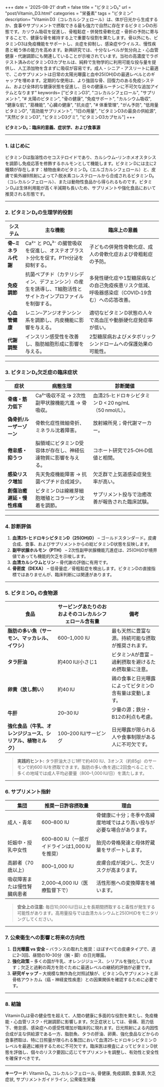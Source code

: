 +++
date = '2025-08-21'
draft = false
title = "ビタミンD₃"
url = "post/Vitamin_D3.html"
categories = "栄養素"
tags = "ビタミン"
description= "Vitamin D3（コレカルシフェロール）は、体が日光から生成するか、食事やサプリメントで摂取できる最も強力で自然に存在するビタミンDの形態です。カリウム吸収を促進し、骨粗鬆症・併発性骨軟化症・骨折の予防に寄与することで、健康な骨を維持する上で重要な役割を果たします。骨以外にも、ビタミンD3は免疫機能をサポートし、炎症を抑制し、感染症やウイルス、慢性疾患と戦う体の能力を高めます。新興研究では、十分なレベルが気分向上・心血管健康・代謝調節にも関連していることが示唆されています。当社の高濃度でラボテスト済みのビタミンD3カプセルは、純粋で生物学的に利用可能な投与量を提供し、人工添加物を含まずに吸収が容易です。成人・シニア・アスリートに最適で、このサプリメントは日常の太陽光曝露と血中25(OH)Dの最適レベルとのギャップを埋めます。定期的な使用は、より強固な骨、回復力のある免疫システム、および全体的な健康状態を促進し、日々の健康ルーチンに不可欠な追加アイテムとなります"
keywords= ["ビタミンD3", "コレカルシフェロール", "サプリメント", "# 太陽のビタミン", "骨の健康", "免疫サポート", "カルシウム吸収", "健康な肌", "筋機能", "心臓の健康", "抗炎症", "# 体重管理", "がん予防", "低用量ビタミンD", "高効能サプリメント", "1日の用量", "ビタミンD3の最良の供給源", "天然ビタミンD3", "ビタミンD3グミ", "ビタミンD3カプセル"]
+++

**ビタミン D₃：臨床的意義、症状学、および食事源**

---

### 1. はじめに  
ビタミン Dは脂溶性のセコステロイドであり、カルシウム–リンホメオスタシスを調節し免疫応答を修飾するホルモンとして機能します。ビタミン Dには主に2種類が存在します：植物由来のビタミン D₂（エルゴカルシフェロール）と、皮膚で紫外線B照射によって7‑脱水素コレステロールから合成されるビタミン D₃（コレカルシフェロール）、または動物性食品から得られるものです。ビタミン D₃は生体利用能が高く半減期も長いため、サプリメントや強化食品において推奨される形態です。

---

### 2. ビタミン D₃の生理学的役割  

| システム | 主な機能 | 臨床上の意義 |
|--------|------------------|----------------------|
| **骨–ミネラル代謝** | Ca²⁺ と PO₄³⁻ の腸管吸収を促進し、オステオブラスト分化を促す。PTH分泌を抑制する。 | 子どもの併発性骨軟化症、成人の骨軟化症および骨粗鬆症の予防。 |
| **免疫調節** | 抗菌ペプチド（カテリシディン、デフェンシン）の産生を誘導し、T細胞活性とサイトカインプロファイルを制御する。 | 多発性硬化症や1型糖尿病などの自己免疫疾患リスク低減、呼吸器感染症（COVID‑19含む）への応答改善。 |
| **心血管健康** | レニン–アンジオテンシン系を調節し、内皮機能に影響を与える。 | 適切なビタミン D状態の人々で高血圧や動脈硬化症発症率が低い。 |
| **代謝調整** | インスリン感受性を改善し、脂肪細胞形成に影響を与える。 | 2型糖尿病およびメタボリックシンドロームへの保護効果の可能性。 |

---

### 3. ビタミン D₃欠乏症の臨床症状  

| 症状 | 病態生理 | 診断閾値 |
|---------|-----------------|-----------------------|
| **骨痛・筋力低下** | Ca²⁺吸収不足 → 2次性副甲状腺機能亢進 → 骨吸収。 | 血清25‑ヒドロキシビタミン D < 20 ng/mL（50 nmol/L）。 |
| **偽骨折/ルーザーゾーン** | 骨軟化症性微細骨折、ミネラル沈着障害。 | 放射線所見；骨代謝マーカー。 |
| **倦怠感・抑うつ** | 脳領域にビタミン D受容体が存在し、神経伝達物質に影響を与える。 | コホート研究で25‑OH‑D低値と相関。 |
| **感染リスク増加** | 先天免疫機能障害 → 抗菌ペプチド合成減少。 | 欠乏群で上気道感染症発生率が高い。 |
| **創傷治癒遅延・慢性疼痛** | ビタミン Dは線維芽細胞増殖とコラーゲン沈着を調節。 | サプリメント投与で治癒改善が報告された臨床試験。 |

---

### 4. 診断評価

1. **血清25-ヒドロキシビタミンD（25(OH)D）** – ゴールドスタンダード。皮膚合成、食事、およびサプリメントからの総ビタミンD状態を反映します。  
2. **副甲状腺ホルモン（PTH）** – 2次性副甲状腺機能亢進症は、25(OH)Dが境界値であっても機能的欠乏を示唆します。  
3. **血清カルシウムとリン** – 骨代謝の評価に有用です。  
4. **骨密度（DEXA）** – 低骨量症／骨粗鬆症を検出します。ビタミンDの直接指標ではありませんが、臨床判断には関連があります。

---

### 5. ビタミンD₃ の食物源  

| 食品 | サービングあたりのおおよそのコレカルシフェロール含有量 | 備考 |
|------|-----------------------------------------------|-------|
| **脂肪の多い魚（サーモン、マッカレル、イワシ）** | 600–1,000 IU | 最も天然に豊富な源。持続可能な摂取が推奨されます。 |
| **タラ肝油** | 約400 IU/小さじ1 | ビタミンAが豊富 – 過剰摂取を避けるため摂取量に注意。 |
| **卵黄（放し飼い）** | 約40 IU | 鶏の食事と日光曝露によってビタミンD含有量は変動します。 |
| **牛肝** | 20–30 IU | 少量の源；鉄分・B12の利点も考慮。 |
| **強化食品（牛乳、オレンジジュース、シリアル、植物ミルク）** | 100–200 IU/サービング | 日光曝露が限られる人や食事制限がある人に不可欠です。 |

> **実践的ヒント:** タラ肝油大さじ1杯で約400 IU、3オンス（約85g）のサーモンで約600 IUを摂取できます。脂肪の多い魚を週に2回食べることで、多くの地域では成人平均必要量（800–1,000 IU/日）を満たします。

---

### 6. サプリメント指針  

| 集団 | 推奨一日許容摂取量 | 理由 |
|------|-------------------|-------|
| 成人・青年 | 600–800 IU | 骨健康に十分；冬季や高緯度地域ではより高い投与が必要な場合があります。 |
| 妊娠中・授乳中女性 | 600–800 IU（一部ガイドラインは1,000 IUを推奨） | 胎児の骨格発達と母体貯蔵量をサポートします。 |
| 高齢者（70歳以上） | 800–1,000 IU | 皮膚合成が減少し、欠乏リスクが高まります。 |
| 吸収障害または慢性腎臓病患者 | 2,000–4,000 IU（医療監督下で） | 活性形態への変換障害を補います。 |

> **安全上の注意:** 毎日10,000 IU/日以上を長期間摂取すると毒性が発生する可能性があります。高用量投与では血清カルシウムと25(OH)Dをモニタリングしてください。

---

### 7. 公衆衛生への影響と将来の方向性  

1. **日光曝露 vs 安全** – バランスの取れた推奨：ほぼすべての皮膚タイプで、週に2–3回、昼間の10–30分（腕・脚）の日光曝露。  
2. **強化政策** – 多くの国が牛乳、オレンジジュース、シリアルを強化しています；欠乏と過剰の両方を防ぐために最適レベルの継続的評価が必要です。  
3. **研究ギャップ** – 大規模な無作為化対照試験が、ビタミンD₃サプリメントと非骨格アウトカム（癌・神経変性疾患）との因果関係を確認するために必要です。

---

### 8. 結論

Vitamin D₃は骨の健全性を超えて、人間の健康に多面的な役割を果たし、免疫機能・心血管リスク・代謝調節に影響します。欠乏症状としては、骨痛、筋力低下、倦怠感、感染症への感受性増加が臨床的に現れます。日光照射による内因性合成が主な供給源である一方、脂肪魚、タラの肝油、卵黄、強化食品などからの食事摂取は、特に日照量が限られる集団において血清25‑ヒドロキシビタミン Dレベルを最適に維持するために不可欠です。臨床医は検査によってビタミン D状態を評価し、個々のリスク要因に応じてサプリメントを調整し、有効性と安全性を確保すべきです。

---

**キーワード:** Vitamin D₃, コレカルシフェロール, 骨健康, 免疫調節, 食事源, 欠乏症状, サプリメントガイドライン, 公衆衛生栄養